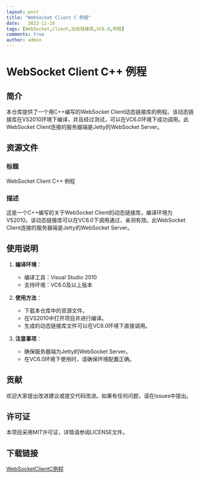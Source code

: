 ```yaml
---
layout: post
title: "WebSocket Client C 例程"
date:   2023-11-16
tags: [WebSocket,Client,动态链接库,VC6.0,例程]
comments: true
author: admin
---
```

# WebSocket Client C++ 例程

## 简介

本仓库提供了一个用C++编写的WebSocket Client动态链接库的例程。该动态链接库在VS2010环境下编译，并且经过测试，可以在VC6.0环境下成功调用。此WebSocket Client连接的服务器端是Jetty的WebSocket Server。

## 资源文件

### 标题
WebSocket Client C++ 例程

### 描述
这是一个C++编写的关于WebSocket Client的动态链接库，编译环境为VS2010。该动态链接库可以在VC6.0下调用通过，亲测有效。此WebSocket Client连接的服务器端是Jetty的WebSocket Server。

## 使用说明

1. **编译环境**：
   - 编译工具：Visual Studio 2010
   - 支持环境：VC6.0及以上版本

2. **使用方法**：
   - 下载本仓库中的资源文件。
   - 在VS2010中打开项目并进行编译。
   - 生成的动态链接库文件可以在VC6.0环境下直接调用。

3. **注意事项**：
   - 确保服务器端为Jetty的WebSocket Server。
   - 在VC6.0环境下使用时，请确保环境配置正确。

## 贡献

欢迎大家提出改进建议或提交代码改进。如果有任何问题，请在Issues中提出。

## 许可证

本项目采用MIT许可证，详情请参阅LICENSE文件。

## 下载链接

[WebSocketClientC例程](https://pan.quark.cn/s/7a3c65f0470e)